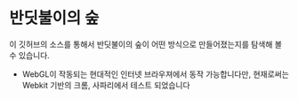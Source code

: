 # 반딧불이의 숲

이 깃허브의 소스를 통해서 반딧불이의 숲이 어떤 방식으로 만들어졌는지를 탐색해 볼 수 있습니다.

- WebGL이 작동되는 현대적인 인터넷 브라우져에서 동작 가능합니다만, 현재로써는 Webkit 기반의 크롬, 사파리에서 테스트 되었습니다